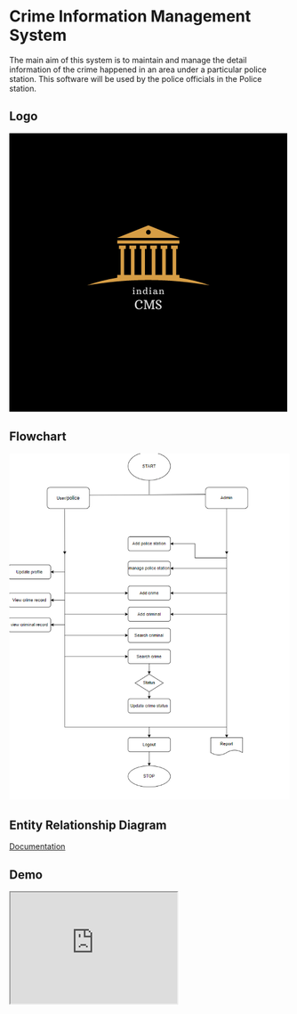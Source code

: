 
# Crime Information Management System

The main aim of this system is to maintain and manage the detail information of the crime happened in  an  area under a particular police station. This software will be used by the police officials in the Police station.

## Logo

![Logo](./Documentation/indianCMS.png)


## Flowchart

![Flowchart](./Documentation/CMS_Flowchart.png)


## Entity Relationship Diagram

[Documentation](./Documentation/crime_management_system_ERD.png)


## Demo

<iframe src="https://drive.google.com/file/d/1zQeu6Ww-N9064yNgBn4iNM8JAr12mbNP/view?usp=share_link" height="200" width="300" title="Iframe Example"></iframe>

